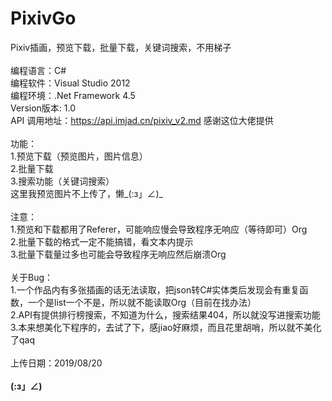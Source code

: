 # PixivGo
Pixiv插画，预览下载，批量下载，关键词搜索，不用梯子<br />
<br />
编程语言：C#<br />
编程软件：Visual Studio 2012<br />
编程环境：.Net Framework 4.5<br />
Version版本: 1.0<br />
API 调用地址：https://api.imjad.cn/pixiv_v2.md 感谢这位大佬提供<br />
<br />
功能：<br />
1.预览下载（预览图片，图片信息）<br />
2.批量下载<br />
3.搜索功能（关键词搜索）<br />
这里我预览图片不上传了，懒_(:з」∠)_ <br />
<br />
注意：<br />
1.预览和下载都用了Referer，可能响应慢会导致程序无响应（等待即可）Org<br />
2.批量下载的格式一定不能搞错，看文本内提示<br />
3.批量下载量过多也可能会导致程序无响应然后崩溃Org<br />
<br />
关于Bug：<br />
1.一个作品内有多张插画的话无法读取，把json转C#实体类后发现会有重复函数，一个是list一个不是，所以就不能读取Org（目前在找办法）<br />
2.API有提供排行榜搜索，不知道为什么，搜索结果404，所以就没写进搜索功能<br />
3.本来想美化下程序的，去试了下，感jiao好麻烦，而且花里胡哨，所以就不美化了qaq<br />
<br />
上传日期：2019/08/20<br />
<br />
__(:з」∠)__

